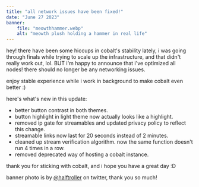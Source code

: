 ```yaml
---
title: "all network issues have been fixed!"
date: "June 27 2023"
banner:
    file: "meowthhammer.webp"
    alt: "meowth plush holding a hammer in real life"
---
```

hey! there have been some hiccups in cobalt's stability lately, i was going through finals while trying to scale up the infrastructure, and that didn't really work out, lol.
BUT i'm happy to announce that i've optimized all nodes! <span class="text-backdrop">there should no longer be any networking issues</span>.

enjoy stable experience while i work in background to make cobalt even better :)

here's what's new in this update:
- better button contrast in both themes. 
- button highlight in light theme now actually looks like a highlight.
- removed ip gate for streamables and updated privacy policy to reflect this change.
- streamable links now last for 20 seconds instead of 2 minutes.
- cleaned up stream verification algorithm. now the same function doesn't run 4 times in a row.
- removed deprecated way of hosting a cobalt instance.

thank you for sticking with cobalt, and i hope you have a great day :D

banner photo is by [@halftroller](https://twitter.com/halftroller) on twitter, thank you so much!